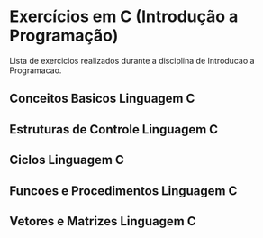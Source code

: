 # Exercícios em C (Introdução a Programação)

Lista de exercicios realizados durante a disciplina de Introducao a Programacao.

<h2> Conceitos Basicos Linguagem C </h2>
<h2> Estruturas de Controle Linguagem C </h2>
<h2> Ciclos Linguagem C </h2>
<h2> Funcoes e Procedimentos Linguagem C </h2>
<h2> Vetores e Matrizes Linguagem C </h2>
